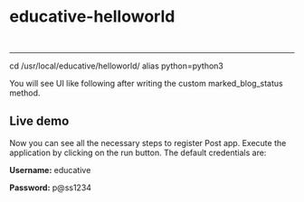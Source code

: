 # educative-helloworld











```python

```



```python

```













-------------

cd /usr/local/educative/helloworld/
alias python=python3

You will see UI like following after writing the custom marked_blog_status method.

## Live demo

Now you can see all the necessary steps to register Post app. Execute the application by clicking on the run button. The
default credentials are:

**Username:** educative

**Password:** p@ss1234
